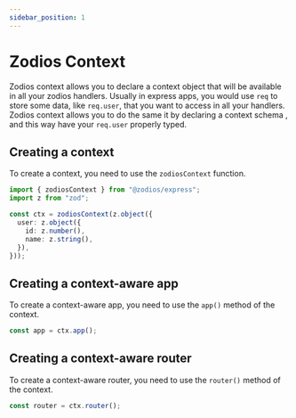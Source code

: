 ```yaml
---
sidebar_position: 1
---
```


# Zodios Context

Zodios context allows you to declare a context object that will be available in all your zodios handlers.
Usually in express apps, you would use `req` to store some data, like `req.user`, that you want to access in all your handlers.
Zodios context allows you to do the same it by declaring a context schema , and this way have your `req.user` properly typed.

## Creating a context

To create a context, you need to use the `zodiosContext` function.

```ts
import { zodiosContext } from "@zodios/express";
import z from "zod";

const ctx = zodiosContext(z.object({
  user: z.object({
    id: z.number(),
    name: z.string(),
  }),
}));
```

## Creating a context-aware app

To create a context-aware app, you need to use the `app()` method of the context.

```ts
const app = ctx.app();
```

## Creating a context-aware router

To create a context-aware router, you need to use the `router()` method of the context.

```ts
const router = ctx.router();
```
